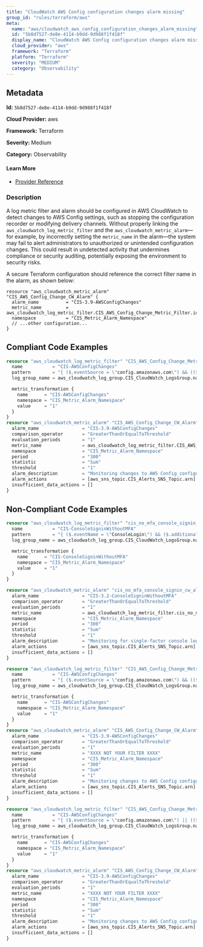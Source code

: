 ```yaml
---
title: "CloudWatch AWS Config configuration changes alarm missing"
group_id: "rules/terraform/aws"
meta:
  name: "aws/cloudwatch_aws_config_configuration_changes_alarm_missing"
  id: "5b8d7527-de8e-4114-b9dd-9d988f1f418f"
  display_name: "CloudWatch AWS Config configuration changes alarm missing"
  cloud_provider: "aws"
  framework: "Terraform"
  platform: "Terraform"
  severity: "MEDIUM"
  category: "Observability"
---
```

## Metadata

**Id:** `5b8d7527-de8e-4114-b9dd-9d988f1f418f`

**Cloud Provider:** aws

**Framework:** Terraform

**Severity:** Medium

**Category:** Observability

#### Learn More

 - [Provider Reference](https://registry.terraform.io/providers/hashicorp/aws/latest/docs/resources/cloudwatch_log_metric_filter#pattern)

### Description

 A log metric filter and alarm should be configured in AWS CloudWatch to detect changes to AWS Config settings, such as stopping the configuration recorder or modifying delivery channels. Without properly linking the `aws_cloudwatch_log_metric_filter` and the `aws_cloudwatch_metric_alarm`—for example, by incorrectly setting the `metric_name` in the alarm—the system may fail to alert administrators to unauthorized or unintended configuration changes. This could result in undetected activity that undermines compliance or security auditing, potentially exposing the environment to security risks. 

A secure Terraform configuration should reference the correct filter name in the alarm, as shown below:

```
resource "aws_cloudwatch_metric_alarm" "CIS_AWS_Config_Change_CW_Alarm" {
  alarm_name          = "CIS-3.9-AWSConfigChanges"
  metric_name         = aws_cloudwatch_log_metric_filter.CIS_AWS_Config_Change_Metric_Filter.id
  namespace           = "CIS_Metric_Alarm_Namespace"
  // ...other configuration...
}
```


## Compliant Code Examples
```terraform
resource "aws_cloudwatch_log_metric_filter" "CIS_AWS_Config_Change_Metric_Filter" {
  name           = "CIS-AWSConfigChanges"
  pattern        = "{ ($.eventSource = \"config.amazonaws.com\") && (($.eventName=StopConfigurationRecorder)||($.eventName=DeleteDeliveryChannel)||($.eventName=PutDeliveryChannel)||($.eventName=PutConfigurationRecorder)) }"
  log_group_name = aws_cloudwatch_log_group.CIS_CloudWatch_LogsGroup.name

  metric_transformation {
    name      = "CIS-AWSConfigChanges"
    namespace = "CIS_Metric_Alarm_Namespace"
    value     = "1"
  }
}
resource "aws_cloudwatch_metric_alarm" "CIS_AWS_Config_Change_CW_Alarm" {
  alarm_name                = "CIS-3.9-AWSConfigChanges"
  comparison_operator       = "GreaterThanOrEqualToThreshold"
  evaluation_periods        = "1"
  metric_name               = aws_cloudwatch_log_metric_filter.CIS_AWS_Config_Change_Metric_Filter.id
  namespace                 = "CIS_Metric_Alarm_Namespace"
  period                    = "300"
  statistic                 = "Sum"
  threshold                 = "1"
  alarm_description         = "Monitoring changes to AWS Config configuration will help ensure sustained visibility of configuration items within the AWS account."
  alarm_actions             = [aws_sns_topic.CIS_Alerts_SNS_Topic.arn]
  insufficient_data_actions = []
}

```
## Non-Compliant Code Examples
```terraform
resource "aws_cloudwatch_log_metric_filter" "cis_no_mfa_console_signin_metric_filter" {
  name           = "CIS-ConsoleSigninWithoutMFA"
  pattern        = "{ ($.eventName = \"ConsoleLogin\") && ($.additionalEventData.MFAUsed != \"Yes\") }"
  log_group_name = aws_cloudwatch_log_group.CIS_CloudWatch_LogsGroup.name

  metric_transformation {
    name      = "CIS-ConsoleSigninWithoutMFA"
    namespace = "CIS_Metric_Alarm_Namespace"
    value     = "1"
  }
}

resource "aws_cloudwatch_metric_alarm" "cis_no_mfa_console_signin_cw_alarm" {
  alarm_name                = "CIS-3.2-ConsoleSigninWithoutMFA"
  comparison_operator       = "GreaterThanOrEqualToThreshold"
  evaluation_periods        = "1"
  metric_name               = aws_cloudwatch_log_metric_filter.cis_no_mfa_console_signin_metric_filter.id
  namespace                 = "CIS_Metric_Alarm_Namespace"
  period                    = "300"
  statistic                 = "Sum"
  threshold                 = "1"
  alarm_description         = "Monitoring for single-factor console logins will increase visibility into accounts that are not protected by MFA."
  alarm_actions             = [aws_sns_topic.CIS_Alerts_SNS_Topic.arn]
  insufficient_data_actions = []
}

```

```terraform
resource "aws_cloudwatch_log_metric_filter" "CIS_AWS_Config_Change_Metric_Filter" {
  name           = "CIS-AWSConfigChanges"
  pattern        = "{ ($.eventSource = \"config.amazonaws.com\") && (($.eventName=StopConfigurationRecorder)||($.eventName=PutDeliveryChannel)||($.eventName=PutConfigurationRecorder)) }"
  log_group_name = aws_cloudwatch_log_group.CIS_CloudWatch_LogsGroup.name

  metric_transformation {
    name      = "CIS-AWSConfigChanges"
    namespace = "CIS_Metric_Alarm_Namespace"
    value     = "1"
  }
}
resource "aws_cloudwatch_metric_alarm" "CIS_AWS_Config_Change_CW_Alarm" {
  alarm_name                = "CIS-3.9-AWSConfigChanges"
  comparison_operator       = "GreaterThanOrEqualToThreshold"
  evaluation_periods        = "1"
  metric_name               = "XXXX NOT YOUR FILTER XXXX"
  namespace                 = "CIS_Metric_Alarm_Namespace"
  period                    = "300"
  statistic                 = "Sum"
  threshold                 = "1"
  alarm_description         = "Monitoring changes to AWS Config configuration will help ensure sustained visibility of configuration items within the AWS account."
  alarm_actions             = [aws_sns_topic.CIS_Alerts_SNS_Topic.arn]
  insufficient_data_actions = []
}

```

```terraform
resource "aws_cloudwatch_log_metric_filter" "CIS_AWS_Config_Change_Metric_Filter" {
  name           = "CIS-AWSConfigChanges"
  pattern        = "{ ($.eventSource = \"config.amazonaws.com\") || (($.eventName=StopConfigurationRecorder)||($.eventName=DeleteDeliveryChannel)||($.eventName=PutDeliveryChannel)||($.eventName=PutConfigurationRecorder)) }"
  log_group_name = aws_cloudwatch_log_group.CIS_CloudWatch_LogsGroup.name

  metric_transformation {
    name      = "CIS-AWSConfigChanges"
    namespace = "CIS_Metric_Alarm_Namespace"
    value     = "1"
  }
}
resource "aws_cloudwatch_metric_alarm" "CIS_AWS_Config_Change_CW_Alarm" {
  alarm_name                = "CIS-3.9-AWSConfigChanges"
  comparison_operator       = "GreaterThanOrEqualToThreshold"
  evaluation_periods        = "1"
  metric_name               = "XXXX NOT YOUR FILTER XXXX"
  namespace                 = "CIS_Metric_Alarm_Namespace"
  period                    = "300"
  statistic                 = "Sum"
  threshold                 = "1"
  alarm_description         = "Monitoring changes to AWS Config configuration will help ensure sustained visibility of configuration items within the AWS account."
  alarm_actions             = [aws_sns_topic.CIS_Alerts_SNS_Topic.arn]
  insufficient_data_actions = []
}

```